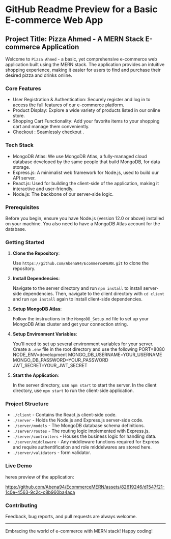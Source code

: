 # GitHub Readme Preview for a Basic E-commerce Web App

## Project Title: Pizza Ahmed - A MERN Stack E-commerce Application

Welcome to `Pizza Ahmed` - a basic, yet comprehensive e-commerce web application built using the MERN stack. The application provides an intuitive shopping experience, making it easier for users to find and purchase their desired pizza and drinks online.

### Core Features

- User Registration & Authentication: Securely register and log in to access the full features of our e-commerce platform.
- Product Display: Explore a wide variety of products listed in our online store.
- Shopping Cart Functionality: Add your favorite items to your shopping cart and manage them conveniently.
- Checkout : Seamlessly checkout . 

### Tech Stack

- MongoDB Atlas: We use MongoDB Atlas, a fully-managed cloud database developed by the same people that build MongoDB, for data storage.
- Express.js: A minimalist web framework for Node.js, used to build our API server.
- React.js: Used for building the client-side of the application, making it interactive and user-friendly.
- Node.js: The backbone of our server-side logic.

### Prerequisites

Before you begin, ensure you have Node.js (version 12.0 or above) installed on your machine. You also need to have a MongoDB Atlas account for the database.

### Getting Started

1. **Clone the Repository**:

   Use `https://github.com/Abena94/EcommerceMERN.git` to clone the repository.

2. **Install Dependencies**:

   Navigate to the server directory and run `npm install` to install server-side dependencies. Then, navigate to the client directory with `cd client` and run `npm install` again to install client-side dependencies.

3. **Setup MongoDB Atlas**:

   Follow the instructions in the `MongoDB_Setup.md` file to set up your MongoDB Atlas cluster and get your connection string.

4. **Setup Environment Variables**:

   You'll need to set up several environment variables for your server. Create a `.env` file in the root directory and use the following
PORT=8080
NODE_ENV=development
MONGO_DB_USERNAME=YOUR_USERNAME
MONGO_DB_PASSWORD=YOUR_PASSWORD
JWT_SECRET=YOUR_JWT_SECRET

6. **Start the Application**:

   In the server directory, use `npm start` to start the server. In the client directory, use `npm start` to run the client-side application.

### Project Structure

- `./client` - Contains the React.js client-side code.
- `./server` - Holds the Node.js and Express.js server-side code.
- `./server/models` - The MongoDB database schema definitions.
- `./server/routes` - The routing logic implemented with Express.js.
- `./server/controllers` - Houses the business logic for handling data.
- `./server/middleware` - Any middleware functions required for Express and require authentification and role middelwares are stored here.
- `./server/validators` - form validator.


### Live Demo

heres preview of the application:

https://github.com/Abena94/EcommerceMERN/assets/82619246/d1547f21-1c0e-4563-9c2c-c8b960ba4aca

### Contributing

Feedback, bug reports, and pull requests are always welcome.



---

Embracing the world of e-commerce with MERN stack! Happy coding!





